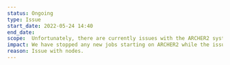 ```yaml
---
status: Ongoing
type: Issue
start_date: 2022-05-24 14:40
end_date: 
scope:  Unfortunately, there are currently issues with the ARCHER2 system which will lead to problems for running jobs and may also affect interactive access via the login nodes. We are investigating the issue along with HPE and will provide more information as soon as it is available.
impact: We have stopped any new jobs starting on ARCHER2 while the issue is investigated.
reason: Issue with nodes. 
---
```

